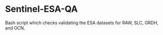 # Sentinel-ESA-QA
Bash script which checks validating the ESA datasets for RAW, SLC, GRDH,
and OCN.  
